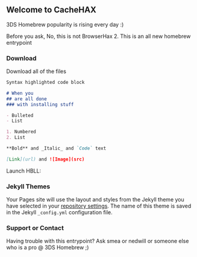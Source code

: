 ## Welcome to CacheHAX

 3DS Homebrew popularity is rising every day :)

Before you ask, No, this is not BrowserHax 2. This is an all new homebrew entrypoint

### Download

Download all of the files

```markdown
Syntax highlighted code block

# When you
## are all done
### with installing stuff

- Bulleted
- List

1. Numbered
2. List

**Bold** and _Italic_ and `Code` text

[Link](url) and ![Image](src)
```

Launch HBLL: 
### Jekyll Themes

Your Pages site will use the layout and styles from the Jekyll theme you have selected in your [repository settings](https://github.com/zeitrn/c4ch3h4X.github.io/settings). The name of this theme is saved in the Jekyll `_config.yml` configuration file.

### Support or Contact

Having trouble with this entrypoint? Ask smea or nedwill or someone else who is a pro @ 3DS Homebrew ;)
